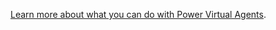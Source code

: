 [Learn more about what you can do with Power Virtual Agents](fundamentals-what-is-power-virtual-agents-teams.md).